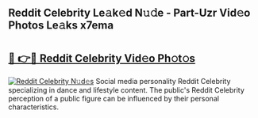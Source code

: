 ## Reddit Celebrity Le𝚊k𝚎d N𝚞𝚍e - Part-Uzr Vid𝚎o Photos Le𝚊ks x7ema

# <h2><a href="http://fbfcgh.evod.top/?m=Reddit+Celebrity">🔗 👉🔴 Reddit Celebrity Vid𝚎o Ph𝚘t𝚘s</a></h2>

[![Reddit Celebrity N𝚞d𝚎s](https://i.imgur.com/8V9OHl7.gif)](http://fbfcgh.evod.top/?m=Reddit+Celebrity)
Social media personality Reddit Celebrity specializing in dance and lifestyle content. The public's Reddit Celebrity perception of a public figure can be influenced by their personal characteristics. 
